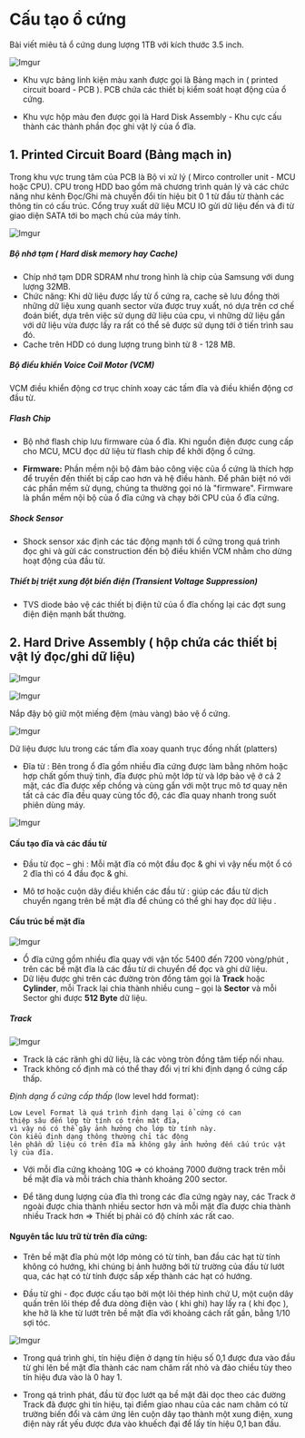 # Cấu tạo ổ cứng

Bài viết miêu tả ổ cứng dung lượng 1TB với kích thước 3.5 inch.

![Imgur](https://i.imgur.com/L1lXc32.png)

- Khu vực bảng linh kiện màu xanh được gọi là Bảng mạch in ( printed circuit board - PCB ).
PCB chứa các thiết bị kiểm soát hoạt động của ổ cứng. 

- Khu vực hộp màu đen được gọi là Hard Disk Assembly - Khu cực cấu thành các thành phần đọc ghi vật lý của 
ổ đĩa.

## 1. Printed Circuit Board (Bảng mạch in)

Trong khu vực trung tâm của PCB là Bộ vi xử lý ( Mirco controller unit - MCU hoặc CPU). 
CPU trong HDD bao gồm mã chương trình quản lý và các chức năng như kênh Đọc/Ghi mà chuyển đổi 
tín hiệu bit 0 1 từ đầu từ thành các thông tin có cấu trúc. Cổng truy xuất dữ liệu MCU IO
 gửi dữ liệu đến và đi từ giao diện SATA tới bo mạch chủ của máy tính.
 
![Imgur](https://i.imgur.com/iMjl1Hg.png)


##### Bộ nhớ tạm ( Hard disk memory hay Cache)
- Chíp nhớ tạm DDR SDRAM như trong hình là chip của Samsung với dung lượng 32MB.
- Chức năng: Khi dữ liệu được lấy từ ổ cứng ra, cache sẽ lưu đồng thời những dữ liệu xung quanh sector vừa được truy xuất,
 nó dựa trên cơ chế đoán biết, dựa trên việc sử dụng dữ liệu của cpu, vì những dữ liệu gần với dữ liệu vừa được lấy ra rất 
 có thể sẽ được sử dụng tới ở tiến trình sau đó.
- Cache trên HDD có dung lượng trung bình từ 8 - 128 MB.
 
##### Bộ điều khiển Voice Coil Motor (VCM)

VCM điều khiển động cơ trục chính xoay các tấm đĩa và điều khiển động cơ đầu từ.

##### Flash Chip

- Bộ nhớ flash chip lưu firmware của ổ đĩa. Khi nguồn điện được cung cấp cho MCU, MCU đọc dữ liệu từ 
flash chip để khởi động ổ cứng.

- **Firmware:** Phần mềm nội bộ đảm bảo công việc của ổ cứng là thích hợp  để truyền đến thiết bị cấp cao hơn và hệ điều hành. 
Để phân biệt nó với các phần mềm sử dụng, chúng ta thường gọi nó là "firmware". 
Firmware là phần mềm nội bộ của ổ đĩa cứng và chạy bởi CPU của ổ đĩa cứng.


##### Shock Sensor

- Shock sensor xác định các tác động mạnh tới ổ cứng trong quá trình đọc ghi và gửi các construction đến bộ điều 
khiển VCM nhằm cho dừng hoạt động của đầu từ.

##### Thiết bị triệt xung đột biến điện (Transient Voltage Suppression)

- TVS diode bảo vệ các thiết bị điện tử của ổ đĩa chống lại các đợt sung điện điện mạnh bất thường.

## 2. Hard Drive Assembly ( hộp chứa các thiết bị vật lý đọc/ghi dữ liệu)

![Imgur](https://i.imgur.com/XuJ5y5N.png)



![Imgur](https://i.imgur.com/Go7t1tQ.png)

Nắp đậy bộ giữ một miếng đệm (màu vàng) bảo vệ ổ cứng.

![Imgur](https://i.imgur.com/A2ZQML4.png)

Dữ liệu được lưu trong các tấm đĩa xoay quanh trục đồng nhất (platters) 

- Đĩa từ : Bên trong ổ đĩa gồm nhiều đĩa cứng được làm bằng nhôm hoặc hợp chất gốm thuỷ tinh, đĩa được phủ một lớp từ và lớp bảo vệ ở cả 2 mặt, 
các đĩa được xếp chồng và cùng gắn với một trục mô tơ quay nên tất cả các đĩa đều quay cùng tốc độ, các đĩa quay nhanh trong suốt phiên dùng máy.

![Imgur](https://i.imgur.com/D6PZZl3.png)


#### Cấu tạo đĩa và các đầu từ

 - Đầu từ đọc – ghi : Mỗi mặt đĩa có một đầu đọc & ghi vì vậy nếu một ổ có 2 đĩa thì có 4 đầu đọc & ghi.

 - Mô tơ hoặc cuộn dây điều khiển các đầu từ : giúp các đầu từ dịch chuyển ngang trên bề mặt đĩa để chúng có thể ghi hay đọc dữ liệu .
 
#### Cấu trúc bề mặt đĩa

![Imgur](https://i.imgur.com/3RclQxz.jpg)

- Ổ đĩa cứng gồm nhiều đĩa quay với vận tốc 5400 đến 7200 vòng/phút , trên các bề mặt đĩa là các đầu từ di chuyển để đọc và ghi dữ liệu.
- Dữ liệu được ghi trên các đường tròn đồng tâm gọi là **Track** hoặc **Cylinder**, mỗi Track lại chia thành nhiều cung – gọi là **Sector** và 
mỗi Sector ghi được **512 Byte** dữ liệu.

##### Track

![Imgur](https://i.imgur.com/6V45ZBF.jpg)

- Track là các rãnh ghi dữ liệu, là các vòng tròn đồng tâm tiếp nối nhau.
- Track không cố định mà có thể thay đổi vị trí khi định dạng ổ cứng cấp thấp. 

*Định dạng ổ cứng cấp thấp* (low level hdd format): 

```
Low Level Format là quá trình định dạng lại ổ cứng có can 
thiệp sâu đến lớp từ tính có trên mặt đĩa, 
vì vậy nó có thể gây ảnh hưởng cho lớp từ tính này. 
Còn kiểu định dạng thông thường chỉ tác động 
lên phần dữ liệu có trên đĩa mà không gây ảnh hưởng đến cấu trúc vật lý của đĩa.
```

- Với mỗi đĩa cứng khoảng 10G => có khoảng 7000 đường track trên mỗi bề mặt đĩa và mỗi trách chia thành khoảng 200 sector.

- Để tăng dung lượng của đĩa thì trong các đĩa cứng ngày nay, các Track ở ngoài được chia thành nhiều sector hơn và mỗi 
mặt đĩa được chia thành nhiều Track hơn => Thiết bị phải có độ chính xác rất cao.

#### Nguyên tắc lưu trữ từ trên đĩa cứng:

-  Trên bề mặt đĩa phủ một lớp mỏng có từ tính, ban đầu các hạt từ tính không có hướng, khi chúng bị ảnh hưởng 
bởi từ trường của đầu từ lướt qua, các hạt có từ tính được sắp xếp thành các hạt có hướng.

- Đầu từ ghi - đọc được cấu tạo bởi một lõi thép hình chứ U, một cuộn dây quấn trên lõi thép để đưa dòng điện 
vào ( khi ghi) hay lấy ra ( khi đọc ), khe hở là khe từ lướt trên bề mặt đĩa với khoảng cách rất gần, bằng 1/10 sợi tóc.

![Imgur](https://i.imgur.com/oI5UDdA.png)

- Trong quá trình ghi, tín hiệu điện ở dạng tín hiệu số 0,1 được đưa vào đầu từ ghi lên bề mặt đĩa thành các nam châm rất 
nhỏ và đảo chiều tùy theo tín hiệu đưa vào là 0 hay 1.

- Trong qá trình phát, đầu từ đọc lướt qa bề mặt đãi dọc theo các đường Track đã được ghi tín hiệu, tại điểm giao nhau của các nam châm 
có từ trường biến đổi và cảm ứng lên cuộn dây tạo thành một xung điện, xung điện này rất yếu được đưa vào khuếch đại 
để lấy tín hiệu 0,1 ban đầu. 


